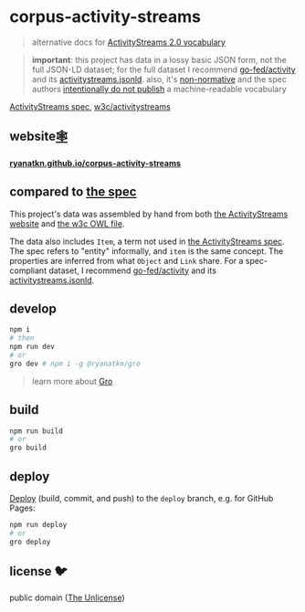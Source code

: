 # corpus-activity-streams

> alternative docs for
> [ActivityStreams 2.0 vocabulary](https://www.w3.org/TR/activitystreams-vocabulary/)

> **important**: this project has data in a lossy basic JSON form, not the full JSON-LD dataset;
> for the full dataset I recommend [go-fed/activity](https://github.com/go-fed/activity) and its
> [activitystreams.jsonld](https://github.com/go-fed/activity/blob/master/astool/activitystreams.jsonld).
> also, it's [non-normative](https://github.com/w3c/activitystreams/issues/516#issuecomment-805937131)
> and the spec authors
> [intentionally do not publish](https://github.com/w3c/activitystreams/issues/416#issuecomment-1552189009)
> a machine-readable vocabulary

[ActivityStreams spec](https://www.w3.org/TR/activitystreams-vocabulary/),
[w3c/activitystreams](https://github.com/w3c/activitystreams)

## website[🕸️](https://ryanatkn.github.io/corpus-activity-streams)

**[ryanatkn.github.io/corpus-activity-streams](https://ryanatkn.github.io/corpus-activity-streams)**

## compared to [the spec](https://www.w3.org/TR/activitystreams-vocabulary/)

This project's data was assembled by hand from both
[the ActivityStreams website](https://www.w3.org/TR/activitystreams-vocabulary/) and
[the w3c OWL file](https://github.com/w3c/activitystreams/blob/master/vocabulary/activitystreams2.owl).

The data also includes `Item`, a term not used in
[the ActivityStreams spec](https://www.w3.org/TR/activitystreams-vocabulary/).
The spec refers to "entity" informally, and `item` is the same concept.
The properties are inferred from what `Object` and `Link` share.
For a spec-compliant dataset,
I recommend [go-fed/activity](https://github.com/go-fed/activity) and its
[activitystreams.jsonld](https://github.com/go-fed/activity/blob/master/astool/activitystreams.jsonld).

## develop

```bash
npm i
# then
npm run dev
# or
gro dev # npm i -g @ryanatkn/gro
```

> learn more about [Gro](https://github.com/ryanatkn/gro)

## build

```bash
npm run build
# or
gro build
```

## deploy

[Deploy](https://github.com/ryanatkn/gro/blob/main/src/docs/deploy.md)
(build, commit, and push) to the `deploy` branch, e.g. for GitHub Pages:

```bash
npm run deploy
# or
gro deploy
```

## license 🐦

public domain ([The Unlicense](license))
